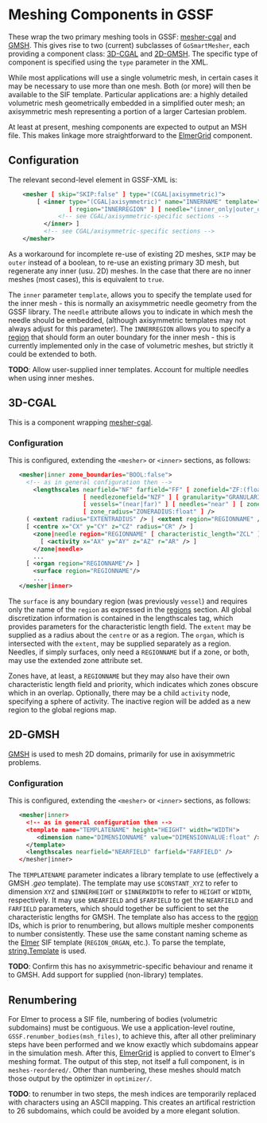 # Meshing Components in GSSF

These wrap the two primary meshing tools in GSSF: [mesher-cgal](mesher-cgal.md) and
[GMSH](http://gmsh.info). This gives rise to two (current) subclasses of
`GoSmartMesher`, each providing a component class: [3D-CGAL](#cgal) and
[2D-GMSH](#gmsh). The specific type of component is specified using
the `type` parameter in the XML.

While most applications will use a single volumetric mesh, in certain cases it
may be necessary to use more than one mesh. Both (or more) will then be
available to the SIF template. Particular applications are: a highly detailed
volumetric mesh geometrically embedded in a simplified outer mesh; an
axisymmetric mesh representing a portion of a larger Cartesian problem.

At least at present, meshing components are expected to output an MSH file. This
makes linkage more straightforward to the [ElmerGrid](elmergrid.md) component.

## Configuration

The relevant second-level element in GSSF-XML is:

```xml
    <mesher [ skip="SKIP:false" ] type="(CGAL|axisymmetric)">
        [ <inner type="(CGAL|axisymmetric)" name="INNERNAME" template="TEMPLATE"
                 [ region="INNERREGION" ] [ needle="(inner_only|outer_only|both):both" ]>
              <!-- see CGAL/axisymmetric-specific sections -->
          </inner> ]
          <!-- see CGAL/axisymmetric-specific sections -->
    </mesher>
```

As a workaround for incomplete re-use of existing 2D meshes, `SKIP` may be
`outer` instead of a boolean, to re-use an existing primary 3D mesh, but
regenerate any inner (usu. 2D) meshes. In the case that there are no inner
meshes (most cases), this is equivalent to `true`.

The `inner` parameter `template`, allows you to specify the template used for
the inner mesh - this is normally an axisymmetric needle geometry from the GSSF
library. The `needle` attribute allows you to indicate in which mesh the needle
should be embedded, (although axisymmetric templates may not always adjust for
this parameter). The `INNERREGION` allows you to specify a [region](regions.md)
that should form an outer boundary for the inner mesh - this is currently implemented
only in the case of volumetric meshes, but strictly it could be extended to both.

**TODO**: Allow user-supplied inner templates. Account for multiple needles when
using inner meshes.

## 3D-CGAL

This is a component wrapping [mesher-cgal](../mesher-cgal.md).

### Configuration

This is configured, extending the `<mesher>` or `<inner>` sections, as follows:

```xml
   <mesher|inner zone_boundaries="BOOL:false">
     <!-- as in general configuration then -->
       <lengthscales nearfield="NF" farfield="FF" [ zonefield="ZF:(float|'ignore')" ]
                     [ needlezonefield="NZF" ] [ granularity="GRANULARITY:float" ]
                     [ vessels="(near|far)" ] [ needles="near" ] [ zones="solid" ]
                     [ zone_radius="ZONERADIUS:float" ] />
     ( <extent radius="EXTENTRADIUS" /> | <extent region="REGIONNAME" /> )
     [ <centre x="CX" y="CY" z="CZ" radius="CR" /> ]
       <zone|needle region="REGIONNAME" [ characteristic_length="ZCL" ] [ priority="ZP" ]>
         [ <activity x="AX" y="AY" z="AZ" r="AR" /> ]
       </zone|needle>
       ...
     [ <organ region="REGIONNAME"/> ]
       <surface region="REGIONNAME"/>
       ...
   </mesher|inner>
```

The `surface` is any boundary region (was previously `vessel`) and requires only
the name of the `region` as expressed in the [regions](regions.md) section. All
global discretization information is contained in the lengthscales tag, which
provides parameters for the characteristic length field. The `extent` may be
supplied as a radius about the `centre` or as a region. The `organ`, which is
intersected with the `extent`, may be supplied separately as a region. Needles,
if simply surfaces, only need a `REGIONNAME` but if a zone, or both, may use the
extended zone attribute set.

Zones have, at least, a `REGIONNAME` but they may also have their own
characteristic length field and priority, which indicates which zones obscure
which in an overlap. Optionally, there may be a child `activity` node,
specifying a sphere of activity. The inactive region will be added as a new
region to the global regions map.

## 2D-GMSH

[GMSH](http://gmsh.info) is used to mesh 2D domains, primarily for use in
axisymmetric problems.

### Configuration

This is configured, extending the `<mesher>` or `<inner>` sections, as follows:

```xml
   <mesher|inner>
     <!-- as in general configuration then -->
     <template name="TEMPLATENAME" height="HEIGHT" width="WIDTH">
        <dimension name="DIMENSIONNAME" value="DIMENSIONVALUE:float" />
     </template>
     <lengthscales nearfield="NEARFIELD" farfield="FARFIELD" />
   </mesher|inner>
```

The `TEMPLATENAME` parameter indicates a library template to use (effectively a
GMSH *.geo* template). The template may use `$CONSTANT_XYZ` to refer to
dimension `XYZ` and `$INNERHEIGHT` or `$INNERWIDTH` to refer to `HEIGHT` or
`WIDTH`, respectively. It may use `$NEARFIELD` and `$FARFIELD` to get the
`NEARFIELD` and `FARFIELD` parameters, which should together be sufficient to
set the characteristic lengths for GMSH. The template also has access to the
[region](regions.md) IDs, which is prior to renumbering, but allows multiple
mesher components to number consistently. These use the same constant naming
scheme as the [Elmer](elmer.md) SIF template (`REGION_ORGAN`, etc.). To parse
the template,
[string.Template](https://docs.python.org/3/library/string.html#template-strings)
is used.

**TODO**: Confirm this has no axisymmetric-specific behaviour and rename it to
GMSH. Add support for supplied (non-library) templates.

## Renumbering

For Elmer to process a SIF file, numbering of bodies (volumetric subdomains)
must be contiguous. We use a application-level routine,
`GSSF.renumber_bodies(msh_files)`, to achieve this,
after all other preliminary steps have been performed and we know exactly
which subdomains appear in the simulation mesh. After this,
[ElmerGrid](elmergrid.md) is applied to convert to Elmer's meshing format. The output of
this step, not itself a full component, is in `meshes-reordered/`. Other than
numbering, these meshes should match those output by the optimizer in `optimizer/`.

**TODO**: to renumber in two steps, the mesh indices are temporarily replaced with
characters using an ASCII mapping. This creates an artifical restriction to 26
subdomains, which could be avoided by a more elegant solution.

